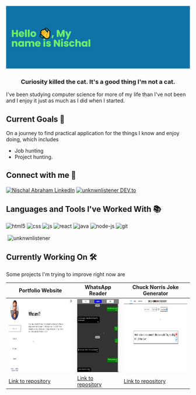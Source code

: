 <img src="banner.png" alt="Hello! My name is Nischal" />
<h3 align="center">Curiosity killed the cat. It's a good thing I'm not a cat.</h3>

<p>I've been studying computer science for more of my life than I've not been and I enjoy it just as much as I did when I started.</p>

<h2>Current Goals 🎯</h2>
<p> On a journey to find practical application for the things I know and enjoy doing, which includes 
<ul><li>Job hunting</li><li>Project hunting.</li></ul>
    
</p>

<h2 align="left">Connect with me 🛫</h3>
<p align="left">
<a href="https://linkedin.com/in/nischalabraham" target="blank"><img align="center" src="https://img.shields.io/static/v1?logo=linkedin&label=&logoColor=&message=LinkedIn&color=blue&style=for-the-badge" alt="Nischal Abraham LinkedIn" height="30"/></a>
<a href="https://dev.to/unknwnlistener" target="blank"><img align="center" src="https://img.shields.io/static/v1?logo=dev-dot-to&label=&logoColor=&message=DEV.to&color=black&style=for-the-badge" alt="unknwnlistener DEV.to" height="30"/></a>

</p>
<h2 align="left">Languages and Tools I've Worked With 📚</h3>
<p>
<img src="https://img.shields.io/static/v1?logo=html5&label=&logoColor=white&message=HTML&color=red&style=for-the-badge" alt="html5" height="30"/>
<img src="https://img.shields.io/static/v1?logo=css3&label=&logoColor=white&message=CSS&color=blue&style=for-the-badge" alt="css" height="30"/>
<img src="https://img.shields.io/static/v1?logo=javascript&label=&logoColor=white&message=JS&color=orange&style=for-the-badge" alt="js" height="30"/>
<img src="https://img.shields.io/static/v1?logo=react&label=&logoColor=white&message=React&color=blue&style=for-the-badge" alt="react" height="30"/>
<img src="https://img.shields.io/static/v1?logo=java&label=&logoColor=white&message=Java&color=red&style=for-the-badge" alt="java" height="30"/>
<img src="https://img.shields.io/static/v1?logo=node-dot-js&label=&logoColor=white&message=NodeJS&color=brightgreenblack&style=for-the-badge" alt="node-js" height="30"/>
<img src="https://img.shields.io/static/v1?logo=git&label=&logoColor=white&message=Git&color=red&style=for-the-badge" alt="git" height="30"/>
  </p>



<p>&nbsp;<img align="center" src="https://github-readme-stats.vercel.app/api?username=unknwnlistener&show_icons=true&locale=en" alt="unknwnlistener" /></p>

<h2>Currently Working On 🛠</h2>
<p>Some projects I'm trying to improve right now are</p>

Portfolio Website | WhatsApp Reader | Chuck Norris Joke Generator
----------------|-------------------|----------------------------
<img src="portfolio-web.jpg" alt="Portfolio website preview"  height="200"/> | <img src="wa-reader.png" alt="Whatsapp Reader app preview"  height="200"/> | <img src="chuck-jokes.png" alt="Chuck Norris Joke Generator preview" height="200"/>
<a href="https://github.com/unknwnlistener/unknwnlistener.github.io">Link to repository</a> | <a href="https://github.com/unknwnlistener/whatsapp-reader">Link to repository</a> | <a href="https://github.com/unknwnlistener/chuck-norris-joke-generator">Link to repository</a>
